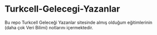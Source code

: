 # Turkcell-Gelecegi-Yazanlar

Bu repo Turkcell Geleceği Yazanlar sitesinde almış olduğum eğitimlerinin (daha çok Veri Bilimi) notlarını içermektedir.
